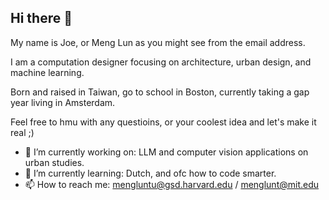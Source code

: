 ## Hi there 👋

My name is Joe, or Meng Lun as you might see from the email address. 

I am a computation designer focusing on architecture, urban design, and machine learning.

Born and raised in Taiwan, go to school in Boston, currently taking a gap year living in Amsterdam. 

Feel free to hmu with any questioins, or your coolest idea and let's make it real ;)


- 🔭 I’m currently working on: LLM and computer vision applications on urban studies.
- 🌱 I’m currently learning: Dutch, and ofc how to code smarter.
- 📫 How to reach me: mengluntu@gsd.harvard.edu / menglunt@mit.edu

<!--
**UsernameIsJoe/UsernameIsJoe** is a ✨ _special_ ✨ repository because its `README.md` (this file) appears on your GitHub profile.

Here are some ideas to get you started:

- 🔭 I’m currently working on ...
- 🌱 I’m currently learning ...
- 👯 I’m looking to collaborate on ...
- 🤔 I’m looking for help with ...
- 💬 Ask me about ...
- 📫 How to reach me: ...
- 😄 Pronouns: ...
- ⚡ Fun fact: ...
-->
